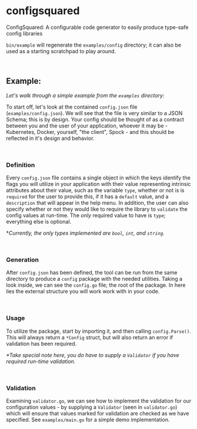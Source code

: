# configsquared

ConfigSquared: A configurable code generator to easily produce type-safe config libraries

`bin/example` will regenerate the `examples/config` directory; it can also be used as a starting scratchpad to play around.

<br>

## Example:

_Let's walk through a simple example from the `examples` directory:_

To start off, let's look at the contained `config.json` file (`examples/config.json`). We will see that the file is very similar to a JSON Schema; this is by design. Your config should be thought of as a contract between you and the user of your application, whoever it may be - Kubernetes, Docker, yourself, "the client", Spock - and this should be reflected in it's design and behavior.

<br>

### Definition

Every `config.json` file contains a single object in which the keys identify the flags you will utilize in your application with their value representing intrinsic attributes about their value, such as the variable `type`, whether or not is is `required` for the user to provide this, if it has a `default` value, and a `description` that will appear in the help menu. In addition, the user can also specify whether or not they would like to require the library to `validate` the config values at run-time. The _only_ required value to have is `type`; everything else is optional.

\*_Currently, the only types implemented are `bool`, `int`, and `string`._

<br>

### Generation

After `config.json` has been defined, the tool can be run from the same directory to produce a `config` package with the needed utilities. Taking a look inside, we can see the `config.go` file; the root of the package. In here lies the external structure you will work work with in your code.

<br>

### Usage

To utilize the package, start by importing it, and then calling `config.Parse()`. This will always return a `*Config` struct, but will also return an error if validation has been required.

_\*Take special note here, you do have to supply a `Validator` if you have required run-time validation._

<br>

### Validation

Examining `validator.go`, we can see how to implement the validation for our configuration values - by supplying a `Validator` (seen in `validator.go`) which will ensure that values marked for validation are checked as we have specified. See `examples/main.go` for a simple demo implementation.
